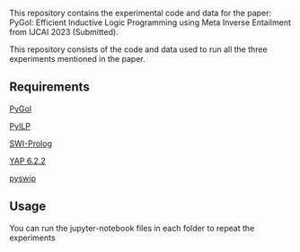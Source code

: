 This repository contains the experimental code and data for the paper: PyGol: Efficient Inductive Logic Programming using Meta Inverse Entailment from IJCAI 2023 (Submitted). 

This repository consists of the code and data used to run all the three experiments mentioned in the paper.

## Requirements

[PyGol](https://github.com/danyvarghese/PyGol)

[PyILP](https://pypi.org/project/PyILP/)

[SWI-Prolog](https://www.swi-prolog.org)

[YAP 6.2.2](https://www.dcc.fc.up.pt/~vsc/yap/)

[pyswip](https://pypi.org/project/pyswip/)

## Usage

You can run the jupyter-notebook files in each folder to repeat the experiments
